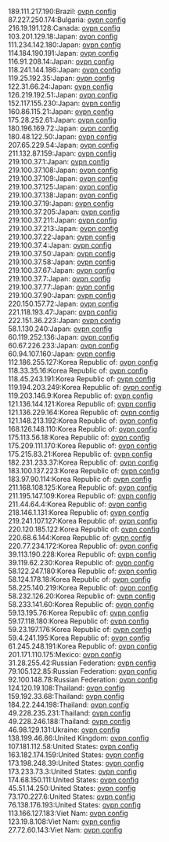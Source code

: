 189.111.217.190:Brazil: [ovpn config](vpn/189_111_217_190.ovpn)  
87.227.250.174:Bulgaria: [ovpn config](vpn/87_227_250_174.ovpn)  
216.19.191.128:Canada: [ovpn config](vpn/216_19_191_128.ovpn)  
103.201.129.18:Japan: [ovpn config](vpn/103_201_129_18.ovpn)  
111.234.142.180:Japan: [ovpn config](vpn/111_234_142_180.ovpn)  
114.184.190.191:Japan: [ovpn config](vpn/114_184_190_191.ovpn)  
116.91.208.14:Japan: [ovpn config](vpn/116_91_208_14.ovpn)  
118.241.144.186:Japan: [ovpn config](vpn/118_241_144_186.ovpn)  
119.25.192.35:Japan: [ovpn config](vpn/119_25_192_35.ovpn)  
122.31.66.24:Japan: [ovpn config](vpn/122_31_66_24.ovpn)  
126.219.192.51:Japan: [ovpn config](vpn/126_219_192_51.ovpn)  
152.117.155.230:Japan: [ovpn config](vpn/152_117_155_230.ovpn)  
160.86.115.21:Japan: [ovpn config](vpn/160_86_115_21.ovpn)  
175.28.252.61:Japan: [ovpn config](vpn/175_28_252_61.ovpn)  
180.196.169.72:Japan: [ovpn config](vpn/180_196_169_72.ovpn)  
180.48.122.50:Japan: [ovpn config](vpn/180_48_122_50.ovpn)  
207.65.229.54:Japan: [ovpn config](vpn/207_65_229_54.ovpn)  
211.132.87.159:Japan: [ovpn config](vpn/211_132_87_159.ovpn)  
219.100.37.1:Japan: [ovpn config](vpn/219_100_37_1.ovpn)  
219.100.37.108:Japan: [ovpn config](vpn/219_100_37_108.ovpn)  
219.100.37.109:Japan: [ovpn config](vpn/219_100_37_109.ovpn)  
219.100.37.125:Japan: [ovpn config](vpn/219_100_37_125.ovpn)  
219.100.37.138:Japan: [ovpn config](vpn/219_100_37_138.ovpn)  
219.100.37.19:Japan: [ovpn config](vpn/219_100_37_19.ovpn)  
219.100.37.205:Japan: [ovpn config](vpn/219_100_37_205.ovpn)  
219.100.37.211:Japan: [ovpn config](vpn/219_100_37_211.ovpn)  
219.100.37.213:Japan: [ovpn config](vpn/219_100_37_213.ovpn)  
219.100.37.22:Japan: [ovpn config](vpn/219_100_37_22.ovpn)  
219.100.37.4:Japan: [ovpn config](vpn/219_100_37_4.ovpn)  
219.100.37.50:Japan: [ovpn config](vpn/219_100_37_50.ovpn)  
219.100.37.58:Japan: [ovpn config](vpn/219_100_37_58.ovpn)  
219.100.37.67:Japan: [ovpn config](vpn/219_100_37_67.ovpn)  
219.100.37.7:Japan: [ovpn config](vpn/219_100_37_7.ovpn)  
219.100.37.77:Japan: [ovpn config](vpn/219_100_37_77.ovpn)  
219.100.37.90:Japan: [ovpn config](vpn/219_100_37_90.ovpn)  
220.150.157.72:Japan: [ovpn config](vpn/220_150_157_72.ovpn)  
221.118.193.47:Japan: [ovpn config](vpn/221_118_193_47.ovpn)  
222.151.36.223:Japan: [ovpn config](vpn/222_151_36_223.ovpn)  
58.1.130.240:Japan: [ovpn config](vpn/58_1_130_240.ovpn)  
60.119.252.136:Japan: [ovpn config](vpn/60_119_252_136.ovpn)  
60.67.226.233:Japan: [ovpn config](vpn/60_67_226_233.ovpn)  
60.94.107.160:Japan: [ovpn config](vpn/60_94_107_160.ovpn)  
112.186.255.127:Korea Republic of: [ovpn config](vpn/112_186_255_127.ovpn)  
118.33.35.16:Korea Republic of: [ovpn config](vpn/118_33_35_16.ovpn)  
118.45.243.191:Korea Republic of: [ovpn config](vpn/118_45_243_191.ovpn)  
119.194.203.249:Korea Republic of: [ovpn config](vpn/119_194_203_249.ovpn)  
119.203.146.9:Korea Republic of: [ovpn config](vpn/119_203_146_9.ovpn)  
121.136.144.121:Korea Republic of: [ovpn config](vpn/121_136_144_121.ovpn)  
121.136.229.164:Korea Republic of: [ovpn config](vpn/121_136_229_164.ovpn)  
121.148.213.192:Korea Republic of: [ovpn config](vpn/121_148_213_192.ovpn)  
168.126.148.110:Korea Republic of: [ovpn config](vpn/168_126_148_110.ovpn)  
175.113.56.18:Korea Republic of: [ovpn config](vpn/175_113_56_18.ovpn)  
175.209.111.170:Korea Republic of: [ovpn config](vpn/175_209_111_170.ovpn)  
175.215.83.21:Korea Republic of: [ovpn config](vpn/175_215_83_21.ovpn)  
182.231.233.37:Korea Republic of: [ovpn config](vpn/182_231_233_37.ovpn)  
183.100.137.223:Korea Republic of: [ovpn config](vpn/183_100_137_223.ovpn)  
183.97.90.114:Korea Republic of: [ovpn config](vpn/183_97_90_114.ovpn)  
211.168.108.125:Korea Republic of: [ovpn config](vpn/211_168_108_125.ovpn)  
211.195.147.109:Korea Republic of: [ovpn config](vpn/211_195_147_109.ovpn)  
211.44.64.4:Korea Republic of: [ovpn config](vpn/211_44_64_4.ovpn)  
218.146.1.131:Korea Republic of: [ovpn config](vpn/218_146_1_131.ovpn)  
219.241.107.127:Korea Republic of: [ovpn config](vpn/219_241_107_127.ovpn)  
220.120.185.122:Korea Republic of: [ovpn config](vpn/220_120_185_122.ovpn)  
220.68.6.144:Korea Republic of: [ovpn config](vpn/220_68_6_144.ovpn)  
220.77.234.172:Korea Republic of: [ovpn config](vpn/220_77_234_172.ovpn)  
39.113.190.228:Korea Republic of: [ovpn config](vpn/39_113_190_228.ovpn)  
39.119.62.230:Korea Republic of: [ovpn config](vpn/39_119_62_230.ovpn)  
58.122.247.180:Korea Republic of: [ovpn config](vpn/58_122_247_180.ovpn)  
58.124.178.18:Korea Republic of: [ovpn config](vpn/58_124_178_18.ovpn)  
58.225.140.219:Korea Republic of: [ovpn config](vpn/58_225_140_219.ovpn)  
58.232.126.20:Korea Republic of: [ovpn config](vpn/58_232_126_20.ovpn)  
58.233.141.60:Korea Republic of: [ovpn config](vpn/58_233_141_60.ovpn)  
59.13.195.76:Korea Republic of: [ovpn config](vpn/59_13_195_76.ovpn)  
59.17.118.180:Korea Republic of: [ovpn config](vpn/59_17_118_180.ovpn)  
59.23.197.176:Korea Republic of: [ovpn config](vpn/59_23_197_176.ovpn)  
59.4.241.195:Korea Republic of: [ovpn config](vpn/59_4_241_195.ovpn)  
61.245.248.191:Korea Republic of: [ovpn config](vpn/61_245_248_191.ovpn)  
201.171.110.175:Mexico: [ovpn config](vpn/201_171_110_175.ovpn)  
31.28.255.42:Russian Federation: [ovpn config](vpn/31_28_255_42.ovpn)  
79.105.122.85:Russian Federation: [ovpn config](vpn/79_105_122_85.ovpn)  
92.100.148.78:Russian Federation: [ovpn config](vpn/92_100_148_78.ovpn)  
124.120.19.108:Thailand: [ovpn config](vpn/124_120_19_108.ovpn)  
159.192.33.68:Thailand: [ovpn config](vpn/159_192_33_68.ovpn)  
184.22.244.198:Thailand: [ovpn config](vpn/184_22_244_198.ovpn)  
49.228.235.231:Thailand: [ovpn config](vpn/49_228_235_231.ovpn)  
49.228.246.188:Thailand: [ovpn config](vpn/49_228_246_188.ovpn)  
46.98.129.131:Ukraine: [ovpn config](vpn/46_98_129_131.ovpn)  
138.199.46.86:United Kingdom: [ovpn config](vpn/138_199_46_86.ovpn)  
107.181.112.58:United States: [ovpn config](vpn/107_181_112_58.ovpn)  
163.182.174.159:United States: [ovpn config](vpn/163_182_174_159.ovpn)  
173.198.248.39:United States: [ovpn config](vpn/173_198_248_39.ovpn)  
173.233.73.3:United States: [ovpn config](vpn/173_233_73_3.ovpn)  
174.68.150.111:United States: [ovpn config](vpn/174_68_150_111.ovpn)  
45.51.14.250:United States: [ovpn config](vpn/45_51_14_250.ovpn)  
73.170.227.6:United States: [ovpn config](vpn/73_170_227_6.ovpn)  
76.138.176.193:United States: [ovpn config](vpn/76_138_176_193.ovpn)  
113.166.127.183:Viet Nam: [ovpn config](vpn/113_166_127_183.ovpn)  
123.19.8.108:Viet Nam: [ovpn config](vpn/123_19_8_108.ovpn)  
27.72.60.143:Viet Nam: [ovpn config](vpn/27_72_60_143.ovpn)  
